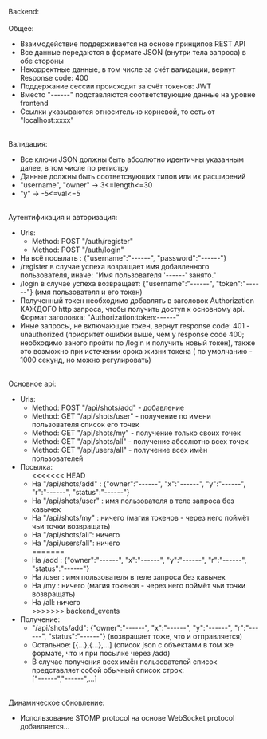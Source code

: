 Backend:<br><br>
Общее:
<ul>
  <li>Взаимодействие поддерживается на основе принципов REST API </li>
  <li>Все данные передаются в формате JSON (внутри тела запроса) в обе стороны</li>
  <li>Некорректные данные, в том числе за счёт валидации, вернут Response code: 400</li>
  <li>Поддержание сессии происходит за счёт токенов: JWT </li>
  <li>Вместо "------" подставляются соответствующие данные на уровне frontend
  <li>Ссылки указываются относительно корневой, то есть от "localhost:xxxx"</li>
</ul>
<br>
Валидация:
<ul>
 <li>Все ключи JSON должны быть абсолютно идентичны указанным далее, в том числе по регистру</li>
 <li>Данные должны быть соответсвующих типов или их расширений</li>
 <li>"username", "owner" -> 3<=length<=30</li>
 <li>"y" -> -5<=val<=5</li>
</ul>
<br>
Аутентификация и авторизация:
<ul>
  <li>
    Urls: 
    <ul>
      <li> Method: POST "/auth/register" </li>
      <li> Method: POST "/auth/login"</li>
    </ul>
  </li>
  <li> На всё посылать : {"username":"------", "password":"------"} </li>
  <li> /register в случае успеха возращает имя добавленного пользователя, иначе: "Имя пользователя '------' занято."</li>
  <li> /login в случае успеха возвращает: {"username":"------", "token":"------"} (имя пользователя и его токен)</li>
  <li> Полученный токен необходимо добавлять в заголовок Authorization КАЖДОГО http запроса, чтобы получить доступ к основному api. <br> Формат заголовка: "Authorization:token:------"</li>
  <li> Иные запросы, не включающие токен, вернут response code: 401 - unauthorized (приоритет ошибки выше, чем у response code 400; необходимо заного пройти по /login и получить новый токен), также это возможно при истечении срока жизни токена ( по умолчанию - 1000 секунд, но можно регулировать)</li>
</ul>
<br>
Основное api:
<ul>
  <li>
    Urls:
    <ul>
      <li> Method: POST "/api/shots/add" - добавление</li> 
      <li> Method: GET "/api/shots/user" - получение по имени пользователя список его точек</li>
      <li> Method: GET "/api/shots/my" - получение только своих точек</li>
      <li> Method: GET "/api/shots/all" - получение абсолютно всех точек</li>
      <li> Method: GET "/api/users/all" - получение всех имён пользователей</li>
    </ul>
  </li>
  <li>
    Посылка:
    <ul>
<<<<<<< HEAD
      <li> На "/api/shots/add" : {"owner":"------", "x":"------", "y":"------", "r":"------", "status":"------"}</li>
      <li> На "/api/shots/user" : имя пользователя в теле запроса без кавычек</li>
      <li> На "/api/shots/my" : ничего (магия токенов - через него поймёт чьи точки возвращать)</li>
      <li> На "/api/shots/all": ничего </li>
      <li> На "/api/users/all": ничего </li>
=======
      <li> На /add : {"owner":"------", "x":"------", "y":"------", "r":"------", "status":"------"}</li>
      <li> На /user : имя пользователя в теле запроса без кавычек</li>
      <li> На /my : ничего (магия токенов - через него поймёт чьи точки возвращать)</li>
      <li> На /all: ничего </li>
>>>>>>> backend_events
    </ul>
   </li>
   <li>
    Получение:
    <ul>
      <li>"/api/shots/add": {"owner":"------", "x":"------", "y":"------", "r":"------", "status":"------"} (возвращает тоже, что и отправляется)</li>
      <li>Остальное: [{...},{...},...] (список json с объектами в том же формате, что и при посылке через /add)</li>
      <li>В случае получения всех имён пользователей список представляет собой обычный список строк:<br> ["------","------",...]</li>
    </ul>
   </li>
</ul>
<br>
Динамическое обновление:
<ul>
  <li>Использование STOMP protocol на основе WebSocket protocol</li>
  добавляется...
</ul>
